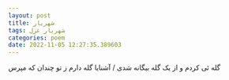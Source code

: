 ```yaml
---
layout: post
title: شهریار
tags: شهریار غزل
categories: poem
date: 2022-11-05 12:27:35.389603
---
```


گله ئی کردم و از یک گله بیگانه شدی / آشنایا گله دارم ز تو چندان که مپرس